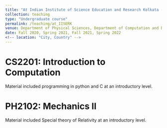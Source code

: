 ```yaml
---
title: "At Indian Institute of Science Education and Research Kolkata (IISER K) "
collection: teaching
type: "Undergraduate course"
permalink: /teaching/at_IISERK
venue: Department of Physical Sciences, Department of Computation and Data Sciences <!--"University 1, Department" -->
date: Fall 2020, Spring 2021, Fall 2021, Spring 2022
<!-- location: "City, Country" -->
---
```


<!--This is a description of a teaching experience. You can use markdown like any other post.-->

CS2201: Introduction to Computation
======

Material included programming in python and C at an introductory level.

PH2102: Mechanics II 
======

Material included Special theory of Relativity at an introductory level.